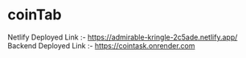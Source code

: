 # coinTab

Netlify Deployed Link :- https://admirable-kringle-2c5ade.netlify.app/
<br/>
Backend Deployed Link :- https://cointask.onrender.com
